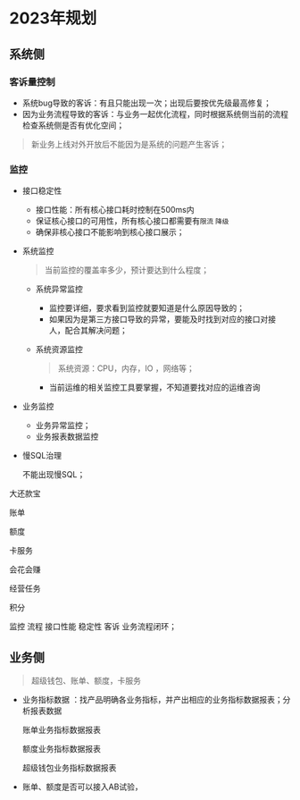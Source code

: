 # 2023年规划

## 系统侧

### 客诉量控制

- 系统bug导致的客诉：有且只能出现一次；出现后要按优先级最高修复；
- 因为业务流程导致的客诉：与业务一起优化流程，同时根据系统侧当前的流程检查系统侧是否有优化空间；

> 新业务上线对外开放后不能因为是系统的问题产生客诉；

### 监控

- 接口稳定性
  - 接口性能：所有核心接口耗时控制在500ms内
  - 保证核心接口的可用性，所有核心接口都需要有`限流` `降级`  
  - 确保非核心接口不能影响到核心接口展示；

- 系统监控

  > 当前监控的覆盖率多少，预计要达到什么程度；

  - 系统异常监控

    - 监控要详细，要求看到监控就要知道是什么原因导致的；
    - 如果因为是第三方接口导致的异常，要能及时找到对应的接口对接人，配合其解决问题；

  - 系统资源监控

    > 系统资源：CPU，内存，IO ，网络等；

    - 当前运维的相关监控工具要掌握，不知道要找对应的运维咨询

- 业务监控

  - 业务异常监控；
  - 业务报表数据监控

- 慢SQL治理

  不能出现慢SQL；



大还款宝

账单

额度

卡服务

会花会赚

经营任务

积分



监控   流程  接口性能  稳定性   客诉	业务流程闭环；

## 业务侧

> 超级钱包、账单、额度，卡服务

- 业务指标数据 ：找产品明确各业务指标，并产出相应的业务指标数据报表；分析报表数据

  账单业务指标数据报表

  额度业务指标数据报表

  超级钱包业务指标数据报表

- 账单、额度是否可以接入AB试验，

